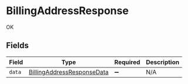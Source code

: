# BillingAddressResponse

OK


## Fields

| Field                                                                           | Type                                                                            | Required                                                                        | Description                                                                     |
| ------------------------------------------------------------------------------- | ------------------------------------------------------------------------------- | ------------------------------------------------------------------------------- | ------------------------------------------------------------------------------- |
| `data`                                                                          | [BillingAddressResponseData](../../models/shared/billingaddressresponsedata.md) | :heavy_minus_sign:                                                              | N/A                                                                             |
